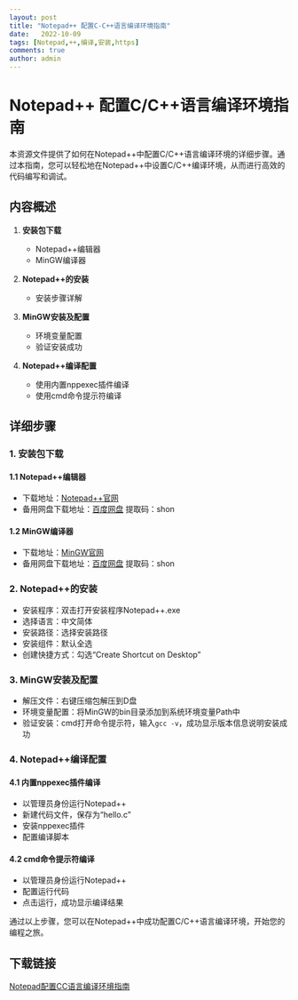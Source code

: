 ```yaml
---
layout: post
title: "Notepad++ 配置C-C++语言编译环境指南"
date:   2022-10-09
tags: [Notepad,++,编译,安装,https]
comments: true
author: admin
---
```

# Notepad++ 配置C/C++语言编译环境指南

本资源文件提供了如何在Notepad++中配置C/C++语言编译环境的详细步骤。通过本指南，您可以轻松地在Notepad++中设置C/C++编译环境，从而进行高效的代码编写和调试。

## 内容概述

1. **安装包下载**
   - Notepad++编辑器
   - MinGW编译器

2. **Notepad++的安装**
   - 安装步骤详解

3. **MinGW安装及配置**
   - 环境变量配置
   - 验证安装成功

4. **Notepad++编译配置**
   - 使用内置nppexec插件编译
   - 使用cmd命令提示符编译

## 详细步骤

### 1. 安装包下载

#### 1.1 Notepad++编辑器
- 下载地址：[Notepad++官网](https://notepad-plus-plus.org/downloads/)
- 备用网盘下载地址：[百度网盘](https://pan.baidu.com/s/12NIHe7ONvO7CZUIioGNoH) 提取码：shon

#### 1.2 MinGW编译器
- 下载地址：[MinGW官网](https://sourceforge.net/projects/mingw-w64/files/)
- 备用网盘下载地址：[百度网盘](https://pan.baidu.com/s/1bMUZsk0OYg5YmBPPL6nm1A) 提取码：shon

### 2. Notepad++的安装
- 安装程序：双击打开安装程序Notepad++.exe
- 选择语言：中文简体
- 安装路径：选择安装路径
- 安装组件：默认全选
- 创建快捷方式：勾选“Create Shortcut on Desktop”

### 3. MinGW安装及配置
- 解压文件：右键压缩包解压到D盘
- 环境变量配置：将MinGW的bin目录添加到系统环境变量Path中
- 验证安装：cmd打开命令提示符，输入`gcc -v`，成功显示版本信息说明安装成功

### 4. Notepad++编译配置

#### 4.1 内置nppexec插件编译
- 以管理员身份运行Notepad++
- 新建代码文件，保存为“hello.c”
- 安装nppexec插件
- 配置编译脚本

#### 4.2 cmd命令提示符编译
- 以管理员身份运行Notepad++
- 配置运行代码
- 点击运行，成功显示编译结果

通过以上步骤，您可以在Notepad++中成功配置C/C++语言编译环境，开始您的编程之旅。

## 下载链接

[Notepad配置CC语言编译环境指南](https://pan.quark.cn/s/49ec35b43f66)